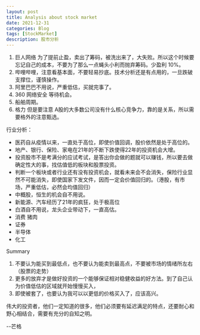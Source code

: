 ```yaml
---
layout: post
title: Analysis about stock market
date: 2021-12-31
categories: Blog
tags: [StockMarket]
description: 股市分析
---
```


1. 巨人网络  为了提前止盈，卖出了筹码，被洗出来了，大失败。所以这个时候要忘记自己的成本，不要为了那么一点蝇头小利而抛弃筹码。少盈利 10%。
2. 哔哩哔哩，注意看基本面，不要轻易抄底。技术分析还是有点用的，一旦跌破支撑位，谨慎操作。
3. 阿里巴巴不用说，严重低估，买就完事了。
4. 360 网络安全 等待机会。
5. 船舶周期。
6. 格力
但是要注意 A股的大多数公司没有什么核心竞争力，靠的是关系，所以需要格外的注意甄选。

行业分析：
- 医药自从疫情以来，一直处于高位，即使价值回调，股价依然是处于高位的。
- 地产、银行、保险、家电在21年的不断下跌使得22年的投资机会大增。
- 投资股市不是考满分的应试考试，是答出你会做的题就可以赚钱，所以要去做确定性大的事，找估值低的板块和股票投资。
- 判断一个板块或者行业还有没有投资机会，就看未来会不会消失，保险行业显然不可能消失，即使国家下发文件，因而一定会价值回归的。（港股，有市场，严重低估，必然会均值回归）
- 中概股，恒生的机会自不用说。
- 新能源、汽车经历了21年的疯狂，处于极高位
- 白酒自不用说，龙头企业带动下，一直高估。
- 消费 猪肉
- 证券
- 半导体
- 化工

Summary
1. 不要认为能买到最低点，也不要认为能卖到最高点，不要被市场的情绪所左右（股票的走势）
2. 更多的放弃才是做好投资的一个能够保证相对稳健收益的好方法。到了自己认为价值低估的区域就开始慢慢买入，
3. 即使被套了，也要认为我可以以更低的价格买入了，应该高兴。

伟大的投资者，他们一定知道的很多，他们必须要有延迟满足的特点，还要耐心和野心相结合，需要有充分的自知之明。

--芒格
